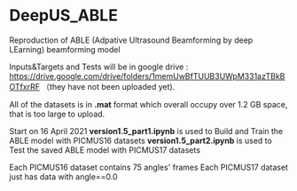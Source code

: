 # DeepUS_ABLE
Reproduction of ABLE (Adpative Ultrasound Beamforming by deep LEarning) beamforming model

Inputs&Targets and Tests will be in google drive : https://drive.google.com/drive/folders/1memUwBfTUUB3UWpM331azTBkBOTfxrRF （they have not been uploaded yet).

All of the datasets is in **.mat** format which overall occupy over 1.2 GB space, that is too large to upload.

Start on 16 April 2021
**version1.5_part1.ipynb** is used to Build and Train the ABLE model with PICMUS16 datasets
**version1.5_part2.ipynb** is used to Test the saved ABLE model with PICMUS17 datasets

Each PICMUS16 dataset contains 75 angles' frames
Each PICMUS17 dataset just has data with angle==0.0




